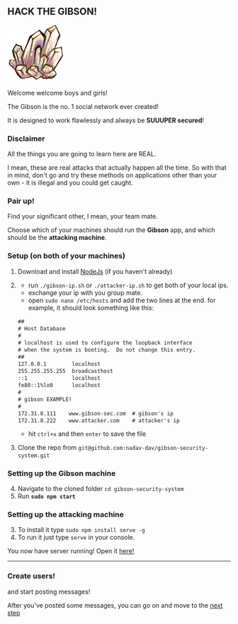 HACK THE GIBSON!
----------------------
![image](img/ele_ice.png)

Welcome welcome boys and girls!

The Gibson is the no. 1 social network ever created!

It is designed to work flawlessly and always be **SUUUPER secured**!

### Disclaimer
All the things you are going to learn here are REAL.

I mean, these are real attacks that actually happen all the time. So with that in mind, don't go and try these methods on applications other than your own - it is illegal and you could get caught. 

### Pair up!
Find your significant other, I mean, your team mate.

Choose which of your machines should run the **Gibson** app, and which should be the **attacking machine**.

### Setup (on both of your machines)
1. Download and install [NodeJs](http://nodejs.org/) (if you haven't already)
2.	- run `./gibson-ip.sh` or `./attacker-ip.sh` to get both of your local ips.
	- exchange your ip with you group mate.
	- open `sudo nano /etc/hosts` and add the two lines at the end. for example, it should look something like this:
	
	```
	##
	# Host Database
	#
	# localhost is used to configure the loopback interface
	# when the system is booting.  Do not change this entry.
	##
	127.0.0.1	     localhost
	255.255.255.255	 broadcasthost
	::1              localhost
	fe80::1%lo0	     localhost
	#
	# gibson EXAMPLE!
	#
	172.31.8.111  	www.gibson-sec.com 	# gibson's ip
	172.31.8.222  	www.attacker.com	# attacker's ip
	```
	- hit `ctrl+x` and then `enter` to save the file
3. Clone the repo from `git@github.com:nadav-dav/gibson-security-system.git`

### Setting up the Gibson machine 
4. Navigate to the cloned folder `cd gibson-security-system` 
5. Run **`sudo npm start`**

### Setting up the attacking machine
3. To install it type `sudo npm install serve -g`
4. To run it just type `serve` in your console.

You now have server running! Open it [here!](http://www.gibson-sec.com/)

- - -
### Create users!
and start posting messages!

After you've posted some messages, you can go on and move to the [next step](01-Tools.md)
